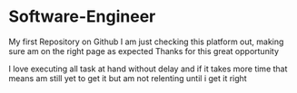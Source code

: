 # Software-Engineer
My first Repository on Github
I am just checking this platform out, making sure am on the right page as expected
Thanks for this great opportunity

I love executing all task at hand without delay and if it takes more time that means am still yet to get it but am not relenting until i get it right
